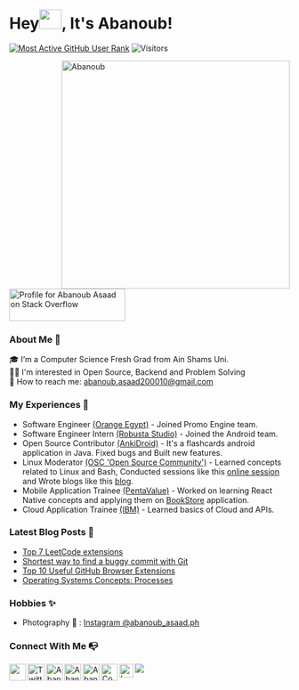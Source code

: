 # Hey<img src="https://github.com/Abanoub-Asaad/Abanoub/blob/main/Images/wave.gif" width="40px" height="35px">, It's Abanoub! 



[![Most Active GitHub User Rank](https://enmc8bfz3mzv3r1.m.pipedream.net)](https://commits.top/egypt.html)
![Visitors](https://visitor-badge.laobi.icu/badge?page_id=Abanoub-Asaad)
 
<img src="https://github-readme-stats.vercel.app/api?username=Abanoub-Asaad&show_icons=true&locale=en&theme=chartreuse-dark" align="right" alt="Abanoub" width="410" />
 
<a href="https://stackoverflow.com/users/15864740/abanoub-asaad"><img src="https://stackoverflow.com/users/flair/15864740.png?theme=dark" width="208" height="58" alt="Profile for Abanoub Asaad on Stack Overflow" title="Profile for Abanoub Asaad on Stack Overflow"></a>
 

### About Me 🚀
🎓 I’m a Computer Science Fresh Grad from Ain Shams Uni. <br>
👨‍💻 I'm interested in Open Source, Backend and Problem Solving <br>
📧 How to reach me: abanoub.asaad200010@gmail.com 

### My Experiences 🙌
- Software Engineer [(Orange Egypt)](https://www.orange.eg/en/) - Joined Promo Engine team.
- Software Engineer Intern [(Robusta Studio)](https://robustastudio.com/) - Joined the Android team.  
- Open Source Contributor [(AnkiDroid)](https://github.com/ankidroid/Anki-Android) - It's a flashcards android application in Java. Fixed bugs and Built new features.
- Linux Moderator [(OSC 'Open Source Community')](https://www.facebook.com/oscgeeks) - Learned concepts related to Linux and Bash, Conducted sessions like this [online session](https://youtu.be/q95xt399Gps) and Wrote blogs like this [blog](https://github.com/Open-Source-Community/Linux-Reviews/blob/master/Linux-Features.md). 
-  Mobile Application Trainee [(PentaValue)](https://pentavalue.com/en) - Worked on learning React Native concepts and applying them on [BookStore](https://github.com/Abanoub-Asaad/Bookstore) application.
- Cloud Application Trainee [(IBM)](https://www.ibm.com/eg-en?lnk=m) - Learned basics of Cloud and APIs.

### Latest Blog Posts 📝
- [Top 7 LeetCode extensions](https://dev.to/abanoub7asaad/top-7-leetcode-extensions-1odn)
- [Shortest way to find a buggy commit with Git](https://dev.to/abanoub7asaad/shortest-way-to-find-a-buggy-commit-with-git-21md)
- [Top 10 Useful GitHub Browser Extensions](https://dev.to/abanoub7asaad/top-10-useful-github-browser-extensions-2k2d)
- [Operating Systems Concepts: Processes](https://dev.to/abanoub7asaad/operating-systems-concepts-ch-3-part-1-processes-1lcj)

### Hobbies ✨
- Photography 📸 : [Instagram @abanoub_asaad.ph](https://www.instagram.com/abanoub_asaad.ph/)

### Connect With Me 📭

<p align="left">
 
<a href="https://www.linkedin.com/in/abanoub-asaad/">
  <img align="left" width="30px" src="https://static-exp1.licdn.com/sc/h/al2o9zrvru7aqj8e1x2rzsrca" draggable="false" />
</a> 
<!-- 
<a href="mailto:Abanoub.Asaad200010@gmail.com">
  <img align="left" width="30px" src="https://upload.wikimedia.org/wikipedia/commons/7/7e/Gmail_icon_%282020%29.svg"/>
</a>
 -->
<a href="https://twitter.com/abanoub7asaad">
  <img align="left" width="30px" src="https://seeklogo.com/images/T/twitter-icon-square-logo-108D17D373-seeklogo.com.png" alt="Twitter" draggable="false">
</a>

<a href="https://stackoverflow.com/users/15864740/abanoub-asaad?tab=topactivity" target="blank">
  <img align="left" width="30px" src="https://upload.wikimedia.org/wikipedia/commons/thumb/e/ef/Stack_Overflow_icon.svg/768px-Stack_Overflow_icon.svg.png" alt="Abanoub" 
a/>
 
<a href="https://www.youtube.com/channel/UCu7plL_Dr1AVLrHMi52Nmjg/" target="blank">
  <img align="left" width="30px" src="https://upload.wikimedia.org/wikipedia/commons/thumb/a/a0/YouTube_social_red_circle_%282017%29.svg/1200px-    YouTube_social_red_circle_%282017%29.svg.png" alt="Abanoub" 
a/>
 
 <a href="https://gitlab.com/Abanoub-Asaad" target="blank">
  <img align="left" width="30px" src="https://cdn.worldvectorlogo.com/logos/gitlab.svg" alt="Abanoub" 
a/>
  
<a href="https://codeforces.com/profile/Abanoub_Asaad">
  <img align="left" src="https://github.com/Abanoub-Asaad/Abanoub/blob/main/Images/codeforcesLogo.png" width="30px" alt="Codeforces">
</a>
  
 <a href="https://leetcode.com/abanoub7asaad">
  <img align="left" height="25px" src="https://img.shields.io/badge/LeetCode-<COLOR>.svg" alt="LeetCode" draggable="false">
</a>
  
  <a href ="https://dev.to/abanoub7asaad">
  <img src="https://img.shields.io/badge/-DEV.to-000?style=for-the-badge&logo=dev.to&logoColor=white"/>
</a>

